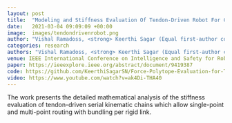 ```yaml
---
layout: post
title:  "Modeling and Stiffness Evaluation Of Tendon-Driven Robot For Collaborative Human-Robot Interaction"
date:   2021-03-04 09:09:09 +00:00
image:  images/tendondrivenrobot.png
author: "Vishal Ramadoss, <strong> Keerthi Sagar (Equal first-author contribution)</strong>, Mohamed Sadiq Ikbal, Dimiter Zlatanov, and Matteo Zoppi"
categories: research
authors: "Vishal Ramadoss, <strong> Keerthi Sagar (Equal first-author contribution)</strong>, Mohamed Sadiq Ikbal, Dimiter Zlatanov, and Matteo Zoppi"
venue: IEEE International Conference on Intelligence and Safety for Robotics (ISR)
paper: https://ieeexplore.ieee.org/abstract/document/9419387
code: https://github.com/KeerthiSagarSN/Force-Polytope-Evaluation-for-Tendon-Driven-Serial-Kinematic-Chain
video: https://www.youtube.com/watch?v=ak4Di-THA40
---
```

The work presents the detailed mathematical analysis of the stiffness evaluation 
of tendon-driven serial kinematic chains which allow single-point and multi-point routing with bundling per rigid link.
